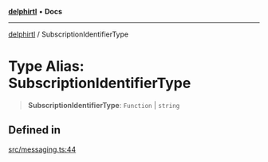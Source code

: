 [**delphirtl**](../README.md) • **Docs**

***

[delphirtl](../globals.md) / SubscriptionIdentifierType

# Type Alias: SubscriptionIdentifierType

> **SubscriptionIdentifierType**: `Function` \| `string`

## Defined in

[src/messaging.ts:44](https://github.com/chuacw/delphirtl/blob/b3907023d1eb39f3475defc4550602b3d9c50b9d/src/messaging.ts#L44)
